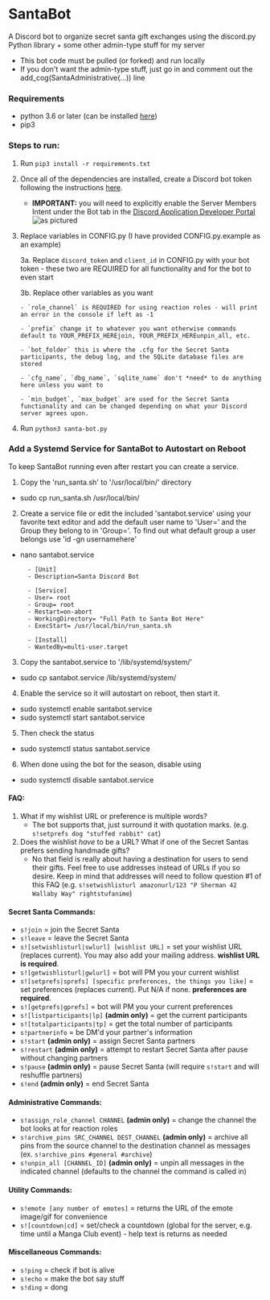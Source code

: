 # SantaBot

A Discord bot to organize secret santa gift exchanges using the discord.py Python library + some other admin-type stuff for my server

- This bot code must be pulled (or forked) and run locally
- If you don't want the admin-type stuff, just go in and comment out the add_cog(SantaAdministrative(...)) line

### Requirements
- python 3.6 or later (can be installed [here](https://www.python.org/downloads/))
- pip3

### Steps to run:
1. Run `pip3 install -r requirements.txt`
2. Once all of the dependencies are installed, create a Discord bot token following the instructions [here](https://github.com/reactiflux/discord-irc/wiki/Creating-a-discord-bot-&-getting-a-token).
   - **IMPORTANT:** you will need to explicitly enable the Server Members Intent under the Bot tab in the [Discord Application Developer Portal](https://discord.com/developers/applications/) ![as pictured](https://i.imgur.com/mvwTiPE.png)
3. Replace variables in CONFIG.py (I have provided CONFIG.py.example as an example)

   3a. Replace `discord_token` and `client_id` in CONFIG.py with your bot token - these two are REQUIRED for all functionality and for the bot to even start

   3b. Replace other variables as you want

       - `role_channel` is REQUIRED for using reaction roles - will print an error in the console if left as -1

       - `prefix` change it to whatever you want otherwise commands default to YOUR_PREFIX_HEREjoin, YOUR_PREFIX_HEREunpin_all, etc.

       - `bot_folder` this is where the .cfg for the Secret Santa participants, the debug log, and the SQLite database files are stored

       - `cfg_name`, `dbg_name`, `sqlite_name` don't *need* to do anything here unless you want to

       - `min_budget`, `max_budget` are used for the Secret Santa functionality and can be changed depending on what your Discord server agrees upon.
4. Run `python3 santa-bot.py`

### Add a Systemd Service for SantaBot to Autostart on Reboot
To keep SantaBot running even after restart you can create a service.

1. Copy the 'run_santa.sh' to '/usr/local/bin/' directory

- sudo cp run_santa.sh /usr/local/bin/

2. Create a service file or edit the included 'santabot.service' using your favorite text editor and add the default user name to 'User=' and the Group they belong to in 'Group='. To find out what default group a user belongs use 'id -gn usernamehere'

- nano santabot.service

		- [Unit]
		- Description=Santa Discord Bot

		- [Service]
		- User= root
		- Group= root
		- Restart=on-abort
		- WorkingDirectory= "Full Path to Santa Bot Here"
		- ExecStart= /usr/local/bin/run_santa.sh

		- [Install]
		- WantedBy=multi-user.target

3. Copy the santabot.service to '/lib/systemd/system/' 

- sudo cp santabot.service /lib/systemd/system/

4. Enable the service so it will autostart on reboot, then start it.

- sudo systemctl enable santabot.service
- sudo systemctl start santabot.service

5. Then check the status

- sudo systemctl status santabot.service

6. When done using the bot for the season, disable using

- sudo systemctl disable santabot.service

#### FAQ:
1. What if my wishlist URL or preference is multiple words?
   - The bot supports that, just surround it with quotation marks. (e.g. `s!setprefs dog "stuffed rabbit" cat`)
2. Does the wishlist *have* to be a URL? What if one of the Secret Santas prefers sending handmade gifts?
   - No that field is really about having a destination for users to send their gifts. Feel free to use addresses instead of URLs if you so desire. Keep in mind that addresses will need to follow question #1 of this FAQ (e.g. `s!setwishlisturl amazonurl/123 "P Sherman 42 Wallaby Way" rightstufanime`)

#### Secret Santa Commands:

- `s!join` = join the Secret Santa
- `s!leave` = leave the Secret Santa
- `s![setwishlisturl|swlurl] [wishlist URL]` = set your wishlist URL (replaces current). You may also add your mailing address. __wishlist URL is required__.
- `s![getwishlisturl|gwlurl]` = bot will PM you your current wishlist
- `s![setprefs|sprefs] [specific preferences, the things you like]` = set preferences (replaces current). Put N/A if none. __preferences are required__.
- `s![getprefs|gprefs]` = bot will PM you your current preferences
- `s![listparticipants|lp]` **(admin only)** = get the current participants
- `s![totalparticipants|tp]` = get the total number of participants
- `s!partnerinfo` = be DM'd your partner's information
- `s!start` **(admin only)** = assign Secret Santa partners
- `s!restart` **(admin only)** = attempt to restart Secret Santa after pause without changing partners
- `s!pause` **(admin only)** = pause Secret Santa (will require `s!start` and will reshuffle partners)
- `s!end` **(admin only)** = end Secret Santa

#### Administrative Commands:
- `s!assign_role_channel CHANNEL` **(admin only)** = change the channel the bot looks at for reaction roles
- `s!archive_pins SRC_CHANNEL DEST_CHANNEL` **(admin only)** = archive all pins from the source channel to the destination channel as messages (ex. `s!archive_pins #general #archive`)
- `s!unpin_all [CHANNEL_ID]` **(admin only)** = unpin all messages in the indicated channel (defaults to the channel the command is called in)

#### Utility Commands:
- `s!emote [any number of emotes]` = returns the URL of the emote image/gif for convenience
- `s![countdown|cd]` = set/check a countdown (global for the server, e.g. time until a Manga Club event) - help text is returns as needed

#### Miscellaneous Commands:

- `s!ping` = check if bot is alive
- `s!echo` = make the bot say stuff
- `s!ding` = dong
